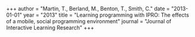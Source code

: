 +++
author = "Martin, T., Berland, M., Benton, T., Smith, C."
date = "2013-01-01"
year = "2013"
title = "Learning programming with IPRO: The effects of a mobile, social programming environment"
journal = "Journal of Interactive Learning Research"
+++
